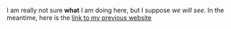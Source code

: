 I am really not sure **what** I am doing here, but I suppose *we will see*. In the meantime, here is the [link to my previous website](http://cargocollective.com/yunyuechen)
